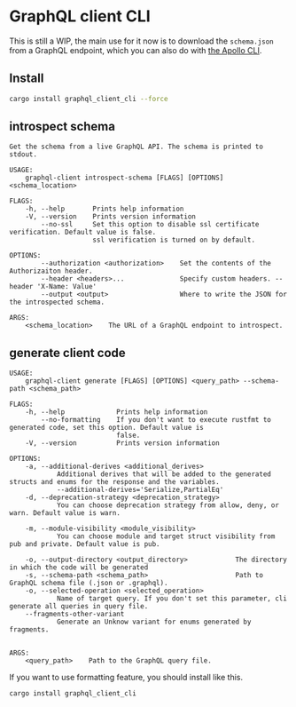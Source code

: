 # GraphQL client CLI

This is still a WIP, the main use for it now is to download the `schema.json` from a GraphQL endpoint, which you can also do with [the Apollo CLI](https://github.com/apollographql/apollo-tooling#apollo-clientdownload-schema-output).

## Install

```bash
cargo install graphql_client_cli --force
```

## introspect schema

```
Get the schema from a live GraphQL API. The schema is printed to stdout.

USAGE:
    graphql-client introspect-schema [FLAGS] [OPTIONS] <schema_location>

FLAGS:
    -h, --help       Prints help information
    -V, --version    Prints version information
        --no-ssl     Set this option to disable ssl certificate verification. Default value is false.
                     ssl verification is turned on by default.

OPTIONS:
        --authorization <authorization>    Set the contents of the Authorizaiton header.
        --header <headers>...              Specify custom headers. --header 'X-Name: Value'
        --output <output>                  Where to write the JSON for the introspected schema.

ARGS:
    <schema_location>    The URL of a GraphQL endpoint to introspect.
```

## generate client code

```
USAGE:
    graphql-client generate [FLAGS] [OPTIONS] <query_path> --schema-path <schema_path>

FLAGS:
    -h, --help             Prints help information
        --no-formatting    If you don't want to execute rustfmt to generated code, set this option. Default value is
                           false.
    -V, --version          Prints version information

OPTIONS:
    -a, --additional-derives <additional_derives>
            Additional derives that will be added to the generated structs and enums for the response and the variables.
            --additional-derives='Serialize,PartialEq'
    -d, --deprecation-strategy <deprecation_strategy>
            You can choose deprecation strategy from allow, deny, or warn. Default value is warn.

    -m, --module-visibility <module_visibility>
            You can choose module and target struct visibility from pub and private. Default value is pub.

    -o, --output-directory <output_directory>            The directory in which the code will be generated
    -s, --schema-path <schema_path>                      Path to GraphQL schema file (.json or .graphql).
    -o, --selected-operation <selected_operation>
            Name of target query. If you don't set this parameter, cli generate all queries in query file.
	--fragments-other-variant
            Generate an Unknow variant for enums generated by fragments.


ARGS:
    <query_path>    Path to the GraphQL query file.
```

If you want to use formatting feature, you should install like this.

```bash
cargo install graphql_client_cli
```

